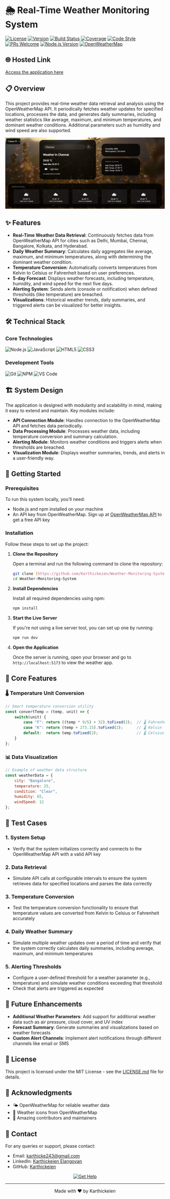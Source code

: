 # 🌦️ Real-Time Weather Monitoring System

[![License](https://img.shields.io/badge/license-MIT-blue.svg)](LICENSE)
[![Version](https://img.shields.io/badge/version-1.0.0-brightgreen.svg)](https://github.com/yourusername/weather-monitoring-system)
[![Build Status](https://img.shields.io/badge/build-passing-success.svg)](https://github.com/yourusername/weather-monitoring-system/actions)
[![Coverage](https://img.shields.io/badge/coverage-85%25-success.svg)](https://github.com/yourusername/weather-monitoring-system/coverage)
[![Code Style](https://img.shields.io/badge/code%20style-standard-brightgreen.svg)](https://standardjs.com)
[![PRs Welcome](https://img.shields.io/badge/PRs-welcome-brightgreen.svg)](http://makeapullrequest.com)
[![Node.js Version](https://img.shields.io/badge/node-%3E%3D%2012.0.0-brightgreen.svg)](https://nodejs.org/)
[![OpenWeatherMap](https://img.shields.io/badge/Powered%20by-OpenWeatherMap-orange.svg)](https://openweathermap.org/)

## 🌐 Hosted Link
[Access the application here](https://yourapplication.com)

## 📋 Overview
This project provides real-time weather data retrieval and analysis using the OpenWeatherMap API. It periodically fetches weather updates for specified locations, processes the data, and generates daily summaries, including weather statistics like average, maximum, and minimum temperatures, and dominant weather conditions. Additional parameters such as humidity and wind speed are also supported.
<p align="center">
  <img src="Weather Dashboard Preview.png" alt="Weather Dashboard Preview">
</p>

## ✨ Features

* **Real-Time Weather Data Retrieval**: Continuously fetches data from OpenWeatherMap API for cities such as Delhi, Mumbai, Chennai, Bangalore, Kolkata, and Hyderabad.
* **Daily Weather Summary**: Calculates daily aggregates like average, maximum, and minimum temperatures, along with determining the dominant weather condition.
* **Temperature Conversion**: Automatically converts temperatures from Kelvin to Celsius or Fahrenheit based on user preferences.
* **5-day Forecast**: Displays weather forecasts, including temperature, humidity, and wind speed for the next five days.
* **Alerting System**: Sends alerts (console or notification) when defined thresholds (like temperature) are breached.
* **Visualizations**: Historical weather trends, daily summaries, and triggered alerts can be visualized for better insights.
  
## 🛠️ Technical Stack

### Core Technologies
![Node.js](https://img.shields.io/badge/Node.js-339933?style=for-the-badge&logo=nodedotjs&logoColor=white)
![JavaScript](https://img.shields.io/badge/JavaScript-F7DF1E?style=for-the-badge&logo=javascript&logoColor=black)
![HTML5](https://img.shields.io/badge/HTML5-E34F26?style=for-the-badge&logo=html5&logoColor=white)
![CSS3](https://img.shields.io/badge/CSS3-1572B6?style=for-the-badge&logo=css3&logoColor=white)

### Development Tools
![Git](https://img.shields.io/badge/Git-F05032?style=for-the-badge&logo=git&logoColor=white)
![NPM](https://img.shields.io/badge/npm-CB3837?style=for-the-badge&logo=npm&logoColor=white)
![VS Code](https://img.shields.io/badge/VS_Code-007ACC?style=for-the-badge&logo=visual-studio-code&logoColor=white)

## 🏗 System Design
The application is designed with modularity and scalability in mind, making it easy to extend and maintain. Key modules include:

* **API Connection Module**: Handles connection to the OpenWeatherMap API and fetches data periodically.
* **Data Processing Module**: Processes weather data, including temperature conversion and summary calculation.
* **Alerting Module**: Monitors weather conditions and triggers alerts when thresholds are breached.
* **Visualization Module**: Displays weather summaries, trends, and alerts in a user-friendly way.
  
## 🚀 Getting Started

### Prerequisites
To run this system locally, you'll need:

* Node.js and npm installed on your machine
* An API key from OpenWeatherMap. Sign up at [OpenWeatherMap API](https://openweathermap.org/api) to get a free API key

### Installation

Follow these steps to set up the project:

1. **Clone the Repository**

   Open a terminal and run the following command to clone the repository:
   ```bash
   git clone [https://github.com/Karthickeien/Weather-Monitoring-System.git]
   cd Weather-Monitoring-System
   ```
2. **Install Dependencies**

   Install all required dependencies using npm:
   ```bash
   npm install
   ```

3. **Start the Live Server**

   If you're not using a live server tool, you can set up one by running:
   ```bash
   npm run dev
   ```

4. **Open the Application**

   Once the server is running, open your browser and go to `http://localhost:5173` to view the weather app.

## 🎯 Core Features

### 🌡️ Temperature Unit Conversion
```javascript
// Smart temperature conversion utility
const convertTemp = (temp, unit) => {
    switch(unit) {
        case "F": return ((temp * 9/5) + 32).toFixed(2);  // 🌡️ Fahrenheit
        case "K": return (temp + 273.15).toFixed(2);      // 🌡️ Kelvin
        default:  return temp.toFixed(2);                 // 🌡️ Celsius
    }
};
```

### 📊 Data Visualization
```javascript
// Example of weather data structure
const weatherData = {
    city: "Bangalore",
    temperature: 25,
    condition: "Clear",
    humidity: 65,
    windSpeed: 12
};
```

## 🧪 Test Cases

### 1. System Setup
* Verify that the system initializes correctly and connects to the OpenWeatherMap API with a valid API key

### 2. Data Retrieval
* Simulate API calls at configurable intervals to ensure the system retrieves data for specified locations and parses the data correctly

### 3. Temperature Conversion
* Test the temperature conversion functionality to ensure that temperature values are converted from Kelvin to Celsius or Fahrenheit accurately

### 4. Daily Weather Summary
* Simulate multiple weather updates over a period of time and verify that the system correctly calculates daily summaries, including average, maximum, and minimum temperatures

### 5. Alerting Thresholds
* Configure a user-defined threshold for a weather parameter (e.g., temperature) and simulate weather conditions exceeding that threshold
* Check that alerts are triggered as expected

## 🔮 Future Enhancements

* **Additional Weather Parameters**: Add support for additional weather data such as air pressure, cloud cover, and UV index
* **Forecast Summary**: Generate summaries and visualizations based on weather forecasts
* **Custom Alert Channels**: Implement alert notifications through different channels like email or SMS

## 📜 License

This project is licensed under the MIT License - see the [LICENSE.md](LICENSE.md) file for details.

## 🙏 Acknowledgments

- 🌤️ OpenWeatherMap for reliable weather data
- 🎨 Weather icons from OpenWeatherMap
- 👥 Amazing contributors and maintainers

## 📧 Contact
For any queries or support, please contact:
* Email: karthicke243@gmail.com
* LinkedIn: [Karthickeien Elangovan](https://www.linkedin.com/in/karthickeien-elangovan/)
* GitHub: [Karthickeien](https://github.com/Karthickeien)

<p align="center">
  <a href="https://github.com/Karthickeien/weather-monitoring-system/issues">
    <img src="https://img.shields.io/badge/Ask%20for-Help-blue?style=for-the-badge&logo=github" alt="Get Help">
  </a>
</p>

---

<p align="center">
  Made with ❤️ by Karthickeien
</p>
